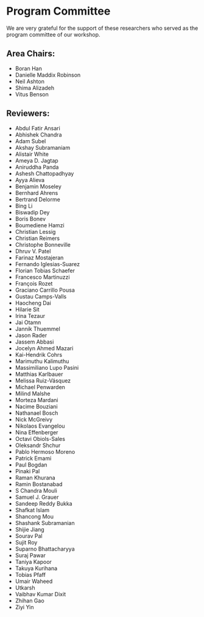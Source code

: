 # Program Committee
We are very grateful for the support of these researchers who served as the program committee of our workshop.

## Area Chairs:
- Boran Han
- Danielle Maddix Robinson
- Neil Ashton
- Shima Alizadeh
- Vitus Benson
  
## Reviewers:
- Abdul Fatir Ansari
- Abhishek Chandra
- Adam Subel
- Akshay Subramaniam
- Alistair White
- Ameya D. Jagtap
- Aniruddha Panda
- Ashesh Chattopadhyay
- Ayya Alieva
- Benjamin Moseley
- Bernhard Ahrens
- Bertrand Delorme
- Bing Li
- Biswadip Dey
- Boris Bonev
- Boumediene Hamzi
- Christian Lessig
- Christian Reimers
- Christophe Bonneville
- Dhruv V. Patel
- Farinaz Mostajeran
- Fernando Iglesias-Suarez
- Florian Tobias Schaefer
- Francesco Martinuzzi
- François Rozet
- Graciano Carrillo Pousa
- Gustau Camps-Valls
- Haocheng Dai
- Hilarie Sit
- Irina Tezaur
- Jai Otamn
- Jannik Thuemmel
- Jason Rader
- Jassem Abbasi
- Jocelyn Ahmed Mazari
- Kai-Hendrik Cohrs
- Marimuthu Kalimuthu
- Massimiliano Lupo Pasini
- Matthias Karlbauer
- Melissa Ruiz-Vásquez
- Michael Penwarden
- Milind Malshe
- Morteza Mardani
- Nacime Bouziani
- Nathanael Bosch
- Nick McGreivy
- Nikolaos Evangelou
- Nina Effenberger
- Octavi Obiols-Sales
- Oleksandr Shchur
- Pablo Hermoso Moreno
- Patrick Emami
- Paul Bogdan
- Pinaki Pal
- Raman Khurana
- Ramin Bostanabad
- S Chandra Mouli
- Samuel J. Grauer
- Sandeep Reddy Bukka
- Shafkat Islam
- Shancong Mou
- Shashank Subramanian
- Shijie Jiang
- Sourav Pal
- Sujit Roy
- Suparno Bhattacharyya
- Suraj Pawar
- Taniya Kapoor
- Takuya Kurihana
- Tobias Pfaff
- Umair Waheed
- Utkarsh
- Vaibhav Kumar Dixit
- Zhihan Gao
- Ziyi Yin
